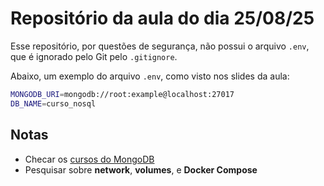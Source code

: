 # Repositório da aula do dia 25/08/25  

Esse repositório, por questões de segurança, não possui o arquivo `.env`, que é ignorado pelo Git pelo `.gitignore`.  

Abaixo, um exemplo do arquivo `.env`, como visto nos slides da aula:  

```bash
MONGODB_URI=mongodb://root:example@localhost:27017
DB_NAME=curso_nosql
```

## Notas

- Checar os [cursos do MongoDB](https://learn.mongodb.com)
- Pesquisar sobre **network**, **volumes**, e **Docker Compose**
